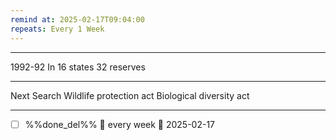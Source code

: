 ```yaml
---
remind at: 2025-02-17T09:04:00
repeats: Every 1 Week
---
```

---
1992-92
In 16 states 32 reserves

---
Next Search
Wildlife protection act
Biological diversity act

---
- [ ] %%done_del%% 🔁 every week 📅 2025-02-17